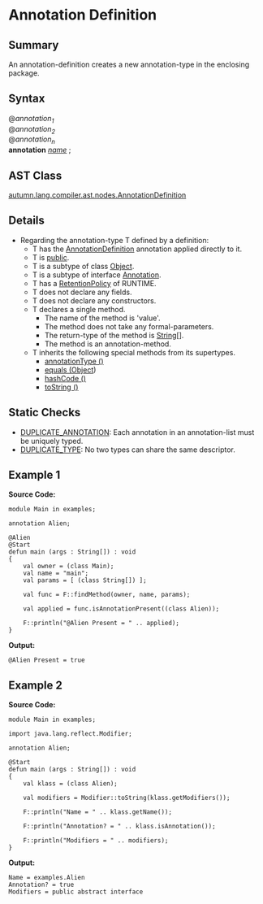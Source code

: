 # Annotation Definition

## Summary

An annotation-definition creates a new annotation-type in the enclosing package.

## Syntax

<div class="syntax">
@<i>annotation<sub>1</sub></i><br>
@<i>annotation<sub>2</sub></i><br>
@<i>annotation<sub>n</sub></i><br>
<b>annotation</b> <i><a href="Name.md">name</a></i> ;<br>
</div>

## AST Class

[autumn.lang.compiler.ast.nodes.AnnotationDefinition](https://www.mackenziehigh.com/autumn/javadoc/autumn/lang/compiler/ast/nodes/AnnotationDefinition.html)

## Details

+ Regarding the annotation-type T defined by a definition:
  + T has the [AnnotationDefinition](https://mackenzie-high.github.io/autumn/javadoc/autumn/lang/internals/annotations/AnnotationDefinition.html) annotation applied directly to it.
  + T is [public](https://docs.oracle.com/javase/7/docs/api/java/lang/reflect/Modifier.html#PUBLIC).
  + T is a subtype of class [Object](https://docs.oracle.com/javase/7/docs/api/java/lang/Object.html).
  + T is a subtype of interface [Annotation](https://docs.oracle.com/javase/7/docs/api/java/lang/annotation/Annotation.html).
  + T has a [RetentionPolicy](https://docs.oracle.com/javase/7/docs/api/java/lang/annotation/RetentionPolicy.html) of RUNTIME.
  + T does not declare any fields.
  + T does not declare any constructors.
  + T declares a single method.
    + The name of the method is 'value'.
    + The method does not take any formal-parameters.
    + The return-type of the method is [String](https://docs.oracle.com/javase/7/docs/api/java/lang/String.html)[].
    + The method is an annotation-method.
  + T inherits the following special methods from its supertypes.
    + <a href='https://docs.oracle.com/javase/7/docs/api/java/lang/annotation/Annotation.html#annotationType()'>annotationType ()</a>
    + <a href='https://docs.oracle.com/javase/7/docs/api/java/lang/annotation/Annotation.html#equals(java.lang.Object)'>equals ([Object](https://docs.oracle.com/javase/7/docs/api/java/lang/Object.html))</a>
    + <a href='https://docs.oracle.com/javase/7/docs/api/java/lang/annotation/Annotation.html#hashCode()'>hashCode ()</a>
    + <a href='https://docs.oracle.com/javase/7/docs/api/java/lang/annotation/Annotation.html#toString()'>toString ()</a>

## Static Checks

+ [DUPLICATE_ANNOTATION](https://www.mackenziehigh.com/autumn/javadoc/autumn/lang/compiler/errors/ErrorCode.html#DUPLICATE_ANNOTATION): Each annotation in an annotation-list must be uniquely typed.
+ [DUPLICATE_TYPE](https://www.mackenziehigh.com/autumn/javadoc/autumn/lang/compiler/errors/ErrorCode.html#DUPLICATE_TYPE): No two types can share the same descriptor.

## Example 1

**Source Code:**

```plain
module Main in examples;

annotation Alien;

@Alien
@Start
defun main (args : String[]) : void
{
    val owner = (class Main);
    val name = "main";
    val params = [ (class String[]) ];

    val func = F::findMethod(owner, name, params);

    val applied = func.isAnnotationPresent((class Alien));

    F::println("@Alien Present = " .. applied);
}
```

**Output:**

```plain
@Alien Present = true
```

## Example 2

**Source Code:**

```plain
module Main in examples;

import java.lang.reflect.Modifier;

annotation Alien;

@Start
defun main (args : String[]) : void
{
    val klass = (class Alien);

    val modifiers = Modifier::toString(klass.getModifiers());

    F::println("Name = " .. klass.getName());

    F::println("Annotation? = " .. klass.isAnnotation());

    F::println("Modifiers = " .. modifiers);
}
```

**Output:**

```plain
Name = examples.Alien
Annotation? = true
Modifiers = public abstract interface
```

